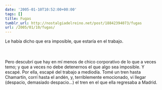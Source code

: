 ```yaml
---
date: '2005-01-10T10:52:00+00:00'
tags: []
title: Fugas
tumblr_url: http://nostalgiadelreino.net/post/18842394073/fugas
url: /2005/01/10/fugas/
---
```


<p>Le había dicho que era imposible, que estaría en el trabajo.<br/><br/><br/><br/>Pero descubrí que hay en mí menos de chico corporativo de lo que a veces temo; y que a veces no debe detenernos el que algo sea imposible. Y escapé. Por ella, escapé del trabajo a mediodía. Tomé un tren hasta Chamartín, corrí hasta el andén, y, terriblemente emocionado, vi llegar (despacio, demasiado despacio&hellip;) el tren en el que ella regresaba a Madrid.</p><div class="blogger-post-footer"><img width="1" height="1" src="https://blogger.googleusercontent.com/tracker/1180118427259117074-4476920535107551278?l=nostalgiadelreino.blogspot.com" alt=""/></div>